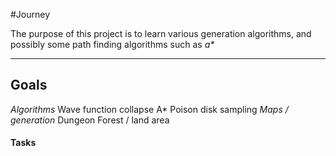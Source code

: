 #Journey

The purpose of this project is to learn various generation algorithms, and possibly some path finding algorithms such as _a*_ 

---
## Goals
*Algorithms*
  Wave function collapse
  A*
  Poison disk sampling
*Maps / generation*
  Dungeon 
  Forest / land area
	 
#### Tasks

